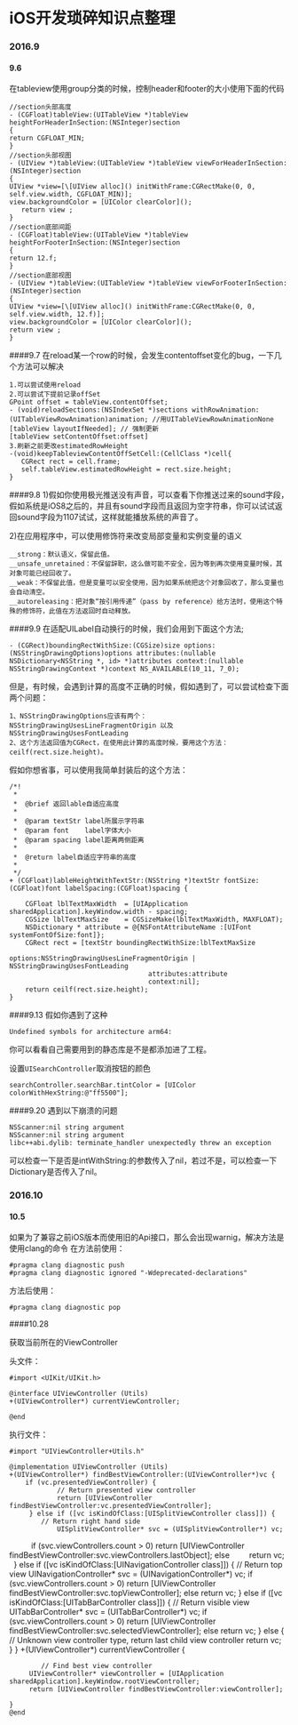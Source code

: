 # iOS开发琐碎知识点整理
### 2016.9
#### 9.6
在tableview使用group分类的时候，控制header和footer的大小使用下面的代码

	//section头部高度
	- (CGFloat)tableView:(UITableView *)tableView heightForHeaderInSection:(NSInteger)section
	{
	return CGFLOAT_MIN;
	}
	//section头部视图
	- (UIView *)tableView:(UITableView *)tableView viewForHeaderInSection:(NSInteger)section
	{
	UIView *view=[\[UIView alloc]() initWithFrame:CGRectMake(0, 0, self.view.width, CGFLOAT_MIN)];
	view.backgroundColor = [UIColor clearColor]();
	   return view ;
	}
	//section底部间距
	- (CGFloat)tableView:(UITableView *)tableView heightForFooterInSection:(NSInteger)section
	{
	return 12.f;
	}
	//section底部视图
	- (UIView *)tableView:(UITableView *)tableView viewForFooterInSection:(NSInteger)section
	{
	UIView *view=[\[UIView alloc]() initWithFrame:CGRectMake(0, 0, self.view.width, 12.f)];
	view.backgroundColor = [UIColor clearColor]();
	return view ;
	}

####9.7
在reload某一个row的时候，会发生contentoffset变化的bug，一下几个方法可以解决
	
	
	1.可以尝试使用reload
	2.可以尝试下提前记录offSet
	GPoint offset = tableView.contentOffset;
	- (void)reloadSections:(NSIndexSet *)sections withRowAnimation:(UITableViewRowAnimation)animation; //用UITableViewRowAnimationNone
	[tableView layoutIfNeeded]; // 强制更新
	[tableView setContentOffset:offset]
	3.刷新之前更改estimatedRowHeight
	-(void)keepTableviewContentOffSetCell:(CellClass *)cell{
	   CGRect rect = cell.frame;
	   self.tableView.estimatedRowHeight = rect.size.height;
	}
####9.8
1)假如你使用极光推送没有声音，可以查看下你推送过来的sound字段，假如系统是iOS8之后的，并且有sound字段而且返回为空字符串，你可以试试返回sound字段为1107试试，这样就能播放系统的声音了。


2)在应用程序中，可以使用修饰符来改变局部变量和实例变量的语义

	__strong：默认语义，保留此值。
	__unsafe_unretained：不保留辞职，这么做可能不安全，因为等到再次使用变量时候，其对象可能已经回收了。
	__weak：不保留此值，但是变量可以安全使用，因为如果系统把这个对象回收了，那么变量也会自动清空。
	__autoreleasing：把对象“按引用传递”（pass by reference）给方法时，使用这个特殊的修饰符，此值在方法返回时自动释放。


####9.9
在适配UILabel自动换行的时候，我们会用到下面这个方法;

	- (CGRect)boundingRectWithSize:(CGSize)size options:(NSStringDrawingOptions)options attributes:(nullable NSDictionary<NSString *, id> *)attributes context:(nullable NSStringDrawingContext *)context NS_AVAILABLE(10_11, 7_0);
	
但是，有时候，会遇到计算的高度不正确的时候，假如遇到了，可以尝试检查下面两个问题：
	
	1、NSStringDrawingOptions应该有两个：NSStringDrawingUsesLineFragmentOrigin 以及 NSStringDrawingUsesFontLeading
	2、这个方法返回值为CGRect，在使用此计算的高度时候，要用这个方法：ceilf(rect.size.height)。

假如你想省事，可以使用我简单封装后的这个方法：
	
	/*!
	 *
	 *  @brief 返回lable自适应高度
	 *
	 *  @param textStr label所展示字符串
 	 *  @param font    label字体大小
   	 *  @param spacing label距离两侧距离
 	 *
 	 *  @return label自适应字符串的高度
 	 *
 	 */
	+ (CGFloat)lableHeightWithTextStr:(NSString *)textStr fontSize:(CGFloat)font labelSpacing:(CGFloat)spacing {
   
	  	CGFloat lblTextMaxWidth  = [UIApplication sharedApplication].keyWindow.width - spacing;
	  	CGSize lblTextMaxSize    = CGSizeMake(lblTextMaxWidth, MAXFLOAT);
	   	NSDictionary * attribute = @{NSFontAttributeName :[UIFont systemFontOfSize:font]};
	  	CGRect rect = [textStr boundingRectWithSize:lblTextMaxSize
                                	        options:NSStringDrawingUsesLineFragmentOrigin | NSStringDrawingUsesFontLeading
                                	   attributes:attribute
                                	   context:nil];
	 	return ceilf(rect.size.height);
	}


####9.13
假如你遇到了这种

	Undefined symbols for architecture arm64:
	
你可以看看自己需要用到的静态库是不是都添加进了工程。


设置`UISearchController`取消按钮的颜色

    searchController.searchBar.tintColor = [UIColor colorWithHexString:@"ff5500"];

####9.20
遇到以下崩溃的问题

	NSScanner:nil string argument
	NSScanner:nil string argument
	libc++abi.dylib: terminate_handler unexpectedly threw an exception
	
可以检查一下是否是intWithString:的参数传入了nil，若过不是，可以检查一下Dictionary是否传入了nil。	



### 2016.10
#### 10.5

如果为了兼容之前iOS版本而使用旧的Api接口，那么会出现warnig，解决方法是使用clang的命令
在方法前使用：

	#pragma clang diagnostic push
	#pragma clang diagnostic ignored "-Wdeprecated-declarations"
	
方法后使用：
	
	#pragma clang diagnostic pop

####10.28

获取当前所在的ViewController

头文件：

	#import <UIKit/UIKit.h>

	@interface UIViewController (Utils)
	+(UIViewController*) currentViewController;

	@end
	
执行文件：

	#import "UIViewController+Utils.h"

	@implementation UIViewController (Utils)
	+(UIViewController*) findBestViewController:(UIViewController*)vc {
		if (vc.presentedViewController) {
        		// Return presented view controller
       		 	return [UIViewController findBestViewController:vc.presentedViewController];
   		 } else if ([vc isKindOfClass:[UISplitViewController class]]) {
			// Return right hand side
      			UISplitViewController* svc = (UISplitViewController*) vc;
    		         if (svc.viewControllers.count > 0)
           			 return [UIViewController findBestViewController:svc.viewControllers.lastObject];
       			 else
          		 	return vc;
   		} else if ([vc isKindOfClass:[UINavigationController class]]) {
			// Return top view
       			 UINavigationController* svc = (UINavigationController*) vc;
      			  if (svc.viewControllers.count > 0)
         			   return [UIViewController findBestViewController:svc.topViewController];
      			  else
        			    return vc;
   		 } else if ([vc isKindOfClass:[UITabBarController class]]) {
			// Return visible view
      			UITabBarController* svc = (UITabBarController*) vc;
        		if (svc.viewControllers.count > 0)
      	     			 return [UIViewController findBestViewController:svc.selectedViewController];
        		else
      		      		return vc;
   		 } else {
			 // Unknown view controller type, return last child view controller
       			 return vc;
    		}
	}
	+(UIViewController*) currentViewController {
    
    		// Find best view controller
   		 UIViewController* viewController = [UIApplication sharedApplication].keyWindow.rootViewController;
   		 return [UIViewController findBestViewController:viewController];
    
	}
	@end
	
	
